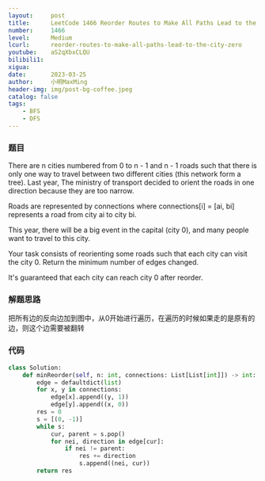```yaml
---
layout:     post
title:      LeetCode 1466 Reorder Routes to Make All Paths Lead to the City Zero (Python)
number:     1466
level:      Medium
lcurl:      reorder-routes-to-make-all-paths-lead-to-the-city-zero
youtube:    aS2qXbxCLQU
bilibili1:  
xigua:      
date:       2023-03-25
author:     小明MaxMing
header-img: img/post-bg-coffee.jpeg
catalog: false
tags:
    - BFS
    - DFS
---
```


### 题目

There are n cities numbered from 0 to n - 1 and n - 1 roads such that there is only one way to travel between two different cities (this network form a tree). Last year, The ministry of transport decided to orient the roads in one direction because they are too narrow.

Roads are represented by connections where connections[i] = [ai, bi] represents a road from city ai to city bi.

This year, there will be a big event in the capital (city 0), and many people want to travel to this city.

Your task consists of reorienting some roads such that each city can visit the city 0. Return the minimum number of edges changed.

It's guaranteed that each city can reach city 0 after reorder.

### 解题思路

把所有边的反向边加到图中，从0开始进行遍历，在遍历的时候如果走的是原有的边，则这个边需要被翻转

### 代码
```python
class Solution:
    def minReorder(self, n: int, connections: List[List[int]]) -> int:
        edge = defaultdict(list)
        for x, y in connections:
            edge[x].append((y, 1))
            edge[y].append((x, 0))
        res = 0
        s = [(0, -1)]
        while s:
            cur, parent = s.pop()
            for nei, direction in edge[cur]:
                if nei != parent:
                    res += direction
                    s.append((nei, cur))
        return res
```
